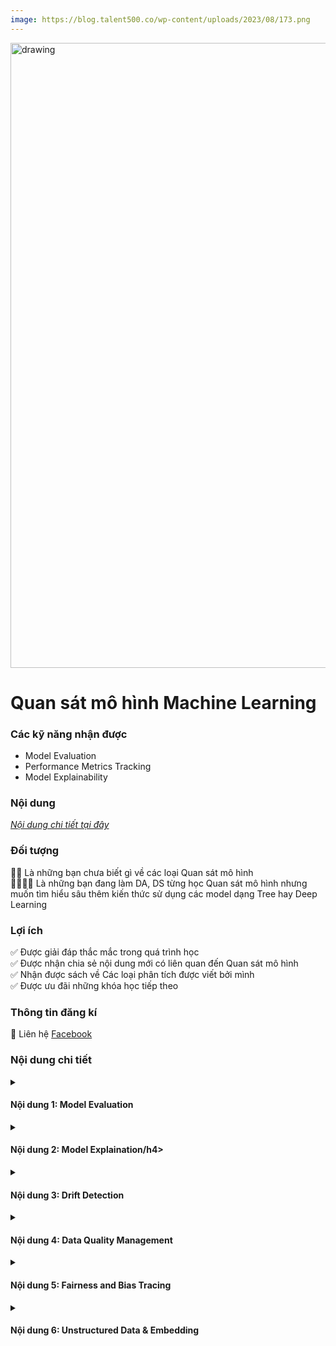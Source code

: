 ```yaml
---
image: https://blog.talent500.co/wp-content/uploads/2023/08/173.png
---
```


<img src="https://blog.talent500.co/wp-content/uploads/2023/08/173.png" alt="drawing" width="1000"/>

<div class="course_title"><h1>Quan sát mô hình Machine Learning</h1></div>

###  Các kỹ năng nhận được

<ul id="skills">
  <li>Model Evaluation</li>
  <li>Performance Metrics Tracking</li>
  <li>Model Explainability</li>

</ul>  

###  Nội dung 

[*Nội dung chi tiết tại đây*](#nội-dung-chi-tiết)

###  Đối tượng

**🤚🤚** Là những bạn chưa biết gì về các loại Quan sát mô hình\
**👩‍💻🧑‍💻** Là những bạn đang làm DA, DS từng học Quan sát mô hình nhưng muốn tìm hiểu sâu thêm kiến thức sử dụng các model dạng Tree hay Deep Learning

###  Lợi ích 
✅️ Được giải đáp thắc mắc trong quá trình học\
✅️ Được nhận chia sẻ nội dung mới có liên quan đến Quan sát mô hình\
✅️ Nhận được sách về Các loại phân tích được viết bởi mình\
✅️ Được ưu đãi những khóa học tiếp theo

### Thông tin đăng kí

📝 Liên hệ [Facebook](https://www.facebook.com/datasciencedances)

###  Nội dung chi tiết 



<details>
  <summary><h4>Nội dung 1: Model Evaluation</h4></summary>
- Model Evaluation là gì
- Các loại Model Evaluation
- Các loại Performance Metrics
</details>

<details>
  <summary><h4>Nội dung 2: Model Explaination/h4></summary>
- Tại sao cần giải thích mô hình?
- Các Phương pháp giải thích mô hình
- Ứng dụng thực tế
</details>

<details>
  <summary><h4>Nội dung 3: Drift Detection</h4></summary>
- Drift Detection là gì
- Phát hiện và xử lý drift
</details>

<details>
  <summary><h4>Nội dung 4: Data Quality Management</h4></summary>
- Tại sao cần quản lý chất lượng dữ liệu?
- Các loại Data Quality Management
</details>

<details>
  <summary><h4>Nội dung 5: Fairness and Bias Tracing</h4></summary>
- Tại sao cần phát hiện và xử lý bias?
- Các loại Fairness and Bias Tracing
</details>

<details>
  <summary><h4>Nội dung 6: Unstructured Data & Embedding</h4></summary>
- Unstructured Data & Embedding là gì
- Các loại Unstructured Data & Embedding
</details>







